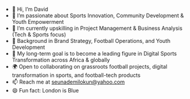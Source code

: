 - 👋 Hi, I’m David
- 👀 I’m passionate about Sports Innovation, Community Development & Youth Empowerment
- 🌱 I’m currently upskilling in Project Management & Business Analysis (Tech & Sports focus)
- 💞️ Background in Brand Strategy, Football Operations, and Youth Development
- 🎯 My long-term goal is to become a leading figure in Digital Sports Transformation across Africa & globally
- 🌍 Open to collaborating on grassroots football projects, digital transformation in sports, and football-tech products
- 📫 Reach me at seunademilokun@yahoo.com
- 😄 Fun fact: London is Blue

<!---
transition25/transition25 is a ✨ special ✨ repository because its `README.md` (this file) appears on your GitHub profile.
You can click the Preview link to take a look at your changes.
--->
